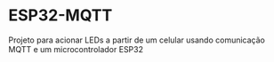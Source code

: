 # ESP32-MQTT
Projeto para acionar LEDs a partir de um celular usando comunicação MQTT e um microcontrolador ESP32
